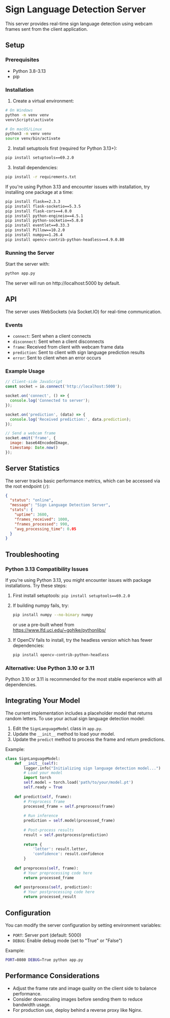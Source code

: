 # Sign Language Detection Server

This server provides real-time sign language detection using webcam frames sent from the client application.

## Setup

### Prerequisites

- Python 3.8-3.13
- pip

### Installation

1. Create a virtual environment:

```bash
# On Windows
python -m venv venv
venv\Scripts\activate

# On macOS/Linux
python3 -m venv venv
source venv/bin/activate
```

2. Install setuptools first (required for Python 3.13+):

```bash
pip install setuptools==69.2.0
```

3. Install dependencies:

```bash
pip install -r requirements.txt
```

If you're using Python 3.13 and encounter issues with installation, try installing one package at a time:

```bash
pip install flask==2.3.3
pip install flask-socketio==5.3.5
pip install flask-cors==4.0.0
pip install python-engineio==4.5.1
pip install python-socketio==5.8.0
pip install eventlet==0.33.3
pip install Pillow==10.2.0
pip install numpy==1.26.4
pip install opencv-contrib-python-headless==4.9.0.80
```

### Running the Server

Start the server with:

```bash
python app.py
```

The server will run on http://localhost:5000 by default.

## API

The server uses WebSockets (via Socket.IO) for real-time communication.

### Events

- `connect`: Sent when a client connects
- `disconnect`: Sent when a client disconnects
- `frame`: Received from client with webcam frame data
- `prediction`: Sent to client with sign language prediction results
- `error`: Sent to client when an error occurs

### Example Usage

```javascript
// Client-side JavaScript
const socket = io.connect('http://localhost:5000');

socket.on('connect', () => {
  console.log('Connected to server');
});

socket.on('prediction', (data) => {
  console.log('Received prediction:', data.prediction);
});

// Send a webcam frame
socket.emit('frame', {
  image: base64EncodedImage,
  timestamp: Date.now()
});
```

## Server Statistics

The server tracks basic performance metrics, which can be accessed via the root endpoint (`/`):

```json
{
  "status": "online",
  "message": "Sign Language Detection Server",
  "stats": {
    "uptime": 3600,
    "frames_received": 1000,
    "frames_processed": 990,
    "avg_processing_time": 0.05
  }
}
```

## Troubleshooting

### Python 3.13 Compatibility Issues

If you're using Python 3.13, you might encounter issues with package installations. Try these steps:

1. First install setuptools: `pip install setuptools==69.2.0`
2. If building numpy fails, try:
   ```bash
   pip install numpy --no-binary numpy
   ```
   or use a pre-built wheel from https://www.lfd.uci.edu/~gohlke/pythonlibs/

3. If OpenCV fails to install, try the headless version which has fewer dependencies:
   ```bash
   pip install opencv-contrib-python-headless
   ```

### Alternative: Use Python 3.10 or 3.11

Python 3.10 or 3.11 is recommended for the most stable experience with all dependencies.

## Integrating Your Model

The current implementation includes a placeholder model that returns random letters. To use your actual sign language detection model:

1. Edit the `SignLanguageModel` class in `app.py`.
2. Update the `__init__` method to load your model.
3. Update the `predict` method to process the frame and return predictions.

Example:
```python
class SignLanguageModel:
    def __init__(self):
        logger.info("Initializing sign language detection model...")
        # Load your model
        import torch
        self.model = torch.load('path/to/your/model.pt')
        self.ready = True
        
    def predict(self, frame):
        # Preprocess frame
        processed_frame = self.preprocess(frame)
        
        # Run inference
        prediction = self.model(processed_frame)
        
        # Post-process results
        result = self.postprocess(prediction)
        
        return {
            'letter': result.letter,
            'confidence': result.confidence
        }
        
    def preprocess(self, frame):
        # Your preprocessing code here
        return processed_frame
        
    def postprocess(self, prediction):
        # Your postprocessing code here
        return processed_result
```

## Configuration

You can modify the server configuration by setting environment variables:

- `PORT`: Server port (default: 5000)
- `DEBUG`: Enable debug mode (set to "True" or "False")

Example:
```bash
PORT=8080 DEBUG=True python app.py
```

## Performance Considerations

- Adjust the frame rate and image quality on the client side to balance performance.
- Consider downscaling images before sending them to reduce bandwidth usage.
- For production use, deploy behind a reverse proxy like Nginx.
